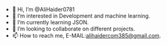 - 👋 Hi, I’m @AliHaider0781
- 👀 I’m interested in Development and machine learning.
- 🌱 I’m currently learning JSON.
- 💞️ I’m looking to collaborate on different projects.
- 📫 How to reach me, E-MAIL:alihaidercom385@gmail.com.

<!---
AliHaider0781/AliHaider0781 is a ✨ particular ✨ repository because its `README.md` (this file) appears on your GitHub profile.
You can click the Preview link to take a look at your changes.
--->
